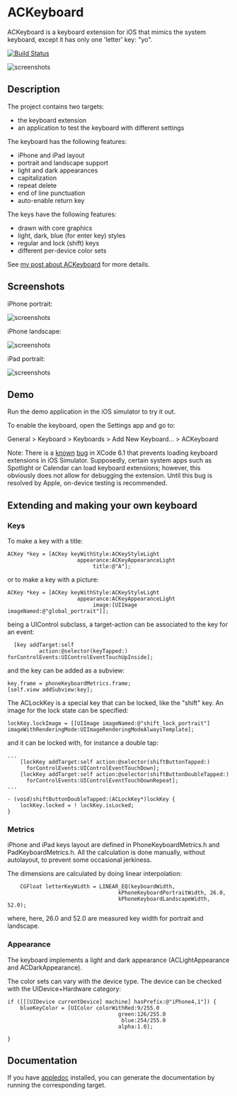 # ACKeyboard

ACKeyboard is a keyboard extension for iOS that mimics the system keyboard, except it has only one 'letter' key: "yo". 

[![Build Status](https://api.travis-ci.org/acoomans/ACKeyboard.png)](https://travis-ci.org/acoomans/ACKeyboard)

![screenshots](Screenshots/screenshot01.png)

## Description

The project contains two targets:

- the keyboard extension
- an application to test the keyboard with different settings

The keyboard has the following features:

- iPhone and iPad layout
- portrait and landscape support
- light and dark appearances
- capitalization
- repeat delete
- end of line punctuation
- auto-enable return key

The keys have the following features:

- drawn with core graphics
- light, dark, blue (for enter key) styles
- regular and lock (shift) keys
- different per-device color sets

See [my post about ACKeyboard](http://mobilecraft.tumblr.com/post/101641170812/ackeyboard) for more details.


## Screenshots

iPhone portrait:

![screenshots](Screenshots/screenshot02.png)

iPhone landscape:

![screenshots](Screenshots/screenshot03.png)

iPad portrait:

![screenshots](Screenshots/screenshot04.png)

## Demo

Run the demo application in the iOS simulator to try it out.

To enable the keyboard, open the Settings app and go to:

General > Keyboard > Keyboards > Add New Keyboard... > ACKeyboard

Note: There is a [known](https://developer.apple.com/library/ios/releasenotes/DeveloperTools/RN-Xcode/Chapters/xc6_release_notes.html) [bug](http://stackoverflow.com/questions/26473422/keyboard-extension-not-working-with-ios-8-1-simulator) in XCode 6.1 that prevents loading keyboard extensions in iOS Simulator. Supposedly, certain system apps such as Spotlight or Calendar can load keyboard extensions; however, this obviously does not allow for debugging the extension. Until this bug is resolved by Apple, on-device testing is recommended.

## Extending and making your own keyboard

### Keys

To make a key with a title:

    ACKey *key = [ACKey keyWithStyle:ACKeyStyleLight
                          appearance:ACKeyAppearanceLight
                               title:@"A"];
                               
or to make a key with a picture:

	ACKey *key = [ACKey keyWithStyle:ACKeyStyleLight
                          appearance:ACKeyAppearanceLight
                               image:[UIImage imageNamed:@"global_portrait"]];

being a UIControl subclass, a target-action can be associated to the key for an event:
    
      [key addTarget:self
              action:@selector(keyTapped:)
    forControlEvents:UIControlEventTouchUpInside];
  
and the key can be added as a subview:
 
    key.frame = phoneKeyboardMetrics.frame;
    [self.view addSubview:key];

The ACLockKey is a special key that can be locked, like the "shift" key. An image for the lock state can be specified:

	lockKey.lockImage = [[UIImage imageNamed:@"shift_lock_portrait"] imageWithRenderingMode:UIImageRenderingModeAlwaysTemplate];
	
and it can be locked with, for instance a double tap:

	...
	    [lockKey addTarget:self action:@selector(shiftButtonTapped:)
	      forControlEvents:UIControlEventTouchDown];
	    [lockKey addTarget:self action:@selector(shiftButtonDoubleTapped:)
	      forControlEvents:UIControlEventTouchDownRepeat];
    ...

	- (void)shiftButtonDoubleTapped:(ACLockKey*)lockKey {
	    lockKey.locked = ! lockKey.isLocked;
	}

### Metrics

iPhone and iPad keys layout are defined in PhoneKeyboardMetrics.h and PadKeyboardMetrics.h. All the calculation is done manually, without autolayout, to prevent some occasional jerkiness.

The dimensions are calculated by doing linear interpolation:

	    CGFloat letterKeyWidth = LINEAR_EQ(keyboardWidth,
                                       kPhoneKeyboardPortraitWidth, 26.0,
                                       kPhoneKeyboardLandscapeWidth, 52.0);
                                       
where, here, 26.0 and 52.0 are measured key width for portrait and landscape.


### Appearance

The keyboard implements a light and dark appearance (ACLightAppearance and ACDarkAppearance).

The color sets can vary with the device type. The device can be checked with the UIDevice+Hardware category:

	if ([[[UIDevice currentDevice] machine] hasPrefix:@"iPhone4,1"]) {
        blueKeyColor = [UIColor colorWithRed:9/255.0
                                       green:126/255.0
                                        blue:254/255.0
                                       alpha:1.0];
        
    }

## Documentation

If you have [appledoc](http://gentlebytes.com/appledoc/) installed, you can generate the documentation by running the corresponding target.
